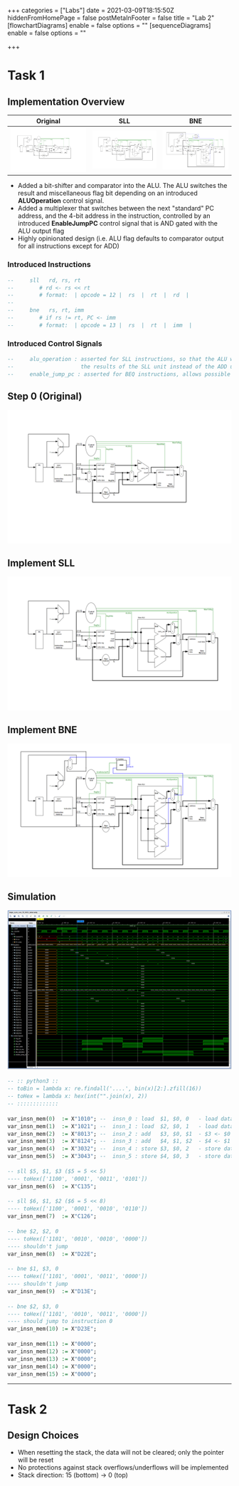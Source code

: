 +++
categories = ["Labs"]
date = 2021-03-09T18:15:50Z
hiddenFromHomePage = false
postMetaInFooter = false
title = "Lab 2"
[flowchartDiagrams]
enable = false
options = ""
[sequenceDiagrams]
enable = false
options = ""

+++
# Task 1

## Implementation Overview

|Original|SLL|BNE|
|:---:|:---:|:---:|
|![](/uploads/base.png)|![](/uploads/sll.png)|![](/uploads/beq.png)|

* Added a bit-shifter and comparator into the ALU. The ALU switches the result and miscellaneous flag bit depending on an introduced **ALUOperation** control signal.
* Added a multiplexer that switches between the next "standard" PC address, and the 4-bit address in the instruction, controlled by an introduced **EnableJumpPC** control signal that is AND gated with the ALU output flag
* Highly opinionated design (i.e. ALU flag defaults to comparator output for all instructions except for ADD)

### Introduced Instructions

```vhdl
--     sll   rd, rs, rt
--        # rd <- rs << rt
--        # format:  | opcode = 12 |  rs  |  rt  |  rd  | 
--
--     bne   rs, rt, imm
--        # if rs != rt, PC <- imm
--        # format:  | opcode = 13 |  rs  |  rt  |  imm  | 
```

### Introduced Control Signals

```vhdl
--     alu_operation : asserted for SLL instructions, so that the ALU will use
--                     the results of the SLL unit instead of the ADD unit
--     enable_jump_pc : asserted for BEQ instructions, allows possible PC rewrite    
```

## Step 0 (Original)

![](/uploads/base.png)

## Implement SLL

![](/uploads/sll.png)

## Implement BNE

![](/uploads/beq.png)

## Simulation

![](/uploads/signal.png)

```vhdl
-- :: python3 ::
-- toBin = lambda x: re.findall('....', bin(x)[2:].zfill(16))
-- toHex = lambda x: hex(int("".join(x), 2))
-- :::::::::::::

var_insn_mem(0)  := X"1010"; --  insn_0 : load  $1, $0, 0   - load data 0($0) into $1
var_insn_mem(1)  := X"1021"; --  insn_1 : load  $2, $0, 1   - load data 1($0) into $2
var_insn_mem(2)  := X"8013"; --  insn_2 : add   $3, $0, $1  - $3 <- $0 + $1
var_insn_mem(3)  := X"8124"; --  insn_3 : add   $4, $1, $2  - $4 <- $1 + $2
var_insn_mem(4)  := X"3032"; --  insn_4 : store $3, $0, 2   - store data $3 into 2($0)
var_insn_mem(5)  := X"3043"; --  insn_5 : store $4, $0, 3   - store data $4 into 3($0)

-- sll $5, $1, $3 ($5 = 5 << 5)
---- toHex(['1100', '0001', '0011', '0101'])
var_insn_mem(6)  := X"C135";

-- sll $6, $1, $2 ($6 = 5 << 8)
---- toHex(['1100', '0001', '0010', '0110'])    
var_insn_mem(7)  := X"C126";

-- bne $2, $2, 0
---- toHex(['1101', '0010', '0010', '0000'])
---- shouldn't jump
var_insn_mem(8)  := X"D22E";

-- bne $1, $3, 0
---- toHex(['1101', '0001', '0011', '0000'])
---- shouldn't jump
var_insn_mem(9)  := X"D13E";

-- bne $2, $3, 0
---- toHex(['1101', '0010', '0011', '0000'])
---- should jump to instruction 0
var_insn_mem(10) := X"D23E";

var_insn_mem(11) := X"0000";
var_insn_mem(12) := X"0000";
var_insn_mem(13) := X"0000";
var_insn_mem(14) := X"0000";
var_insn_mem(15) := X"0000";
```

--- 

# Task 2

## Design Choices

* When resetting the stack, the data will not be cleared; only the pointer will be reset
* No protections against stack overflows/underflows will be implemented
* Stack direction: 15 (bottom) -> 0 (top)
